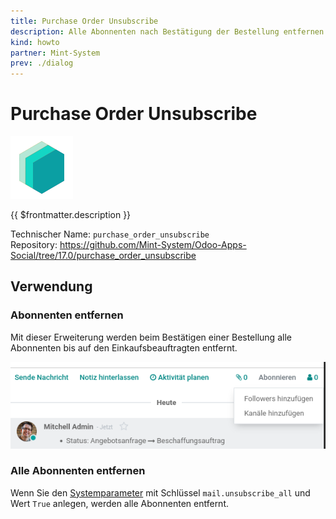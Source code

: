 ```yaml
---
title: Purchase Order Unsubscribe
description: Alle Abonnenten nach Bestätigung der Bestellung entfernen.
kind: howto
partner: Mint-System
prev: ./dialog
---
```


# Purchase Order Unsubscribe

![icon_oms_box](attachments/icons_odoo_mint_system.png)

{{ $frontmatter.description }}

Technischer Name: `purchase_order_unsubscribe`\
Repository: <https://github.com/Mint-System/Odoo-Apps-Social/tree/17.0/purchase_order_unsubscribe>

## Verwendung

### Abonnenten entfernen

Mit dieser Erweiterung werden beim Bestätigen einer Bestellung alle Abonnenten bis auf den Einkaufsbeauftragten entfernt.

![](attachments/Purchase%20Order%20Unsubscribe.png)

### Alle Abonnenten entfernen

Wenn Sie den [Systemparameter](Development.md#Systemparameter%20anlegen) mit Schlüssel `mail.unsubscribe_all` und Wert `True` anlegen, werden alle Abonnenten entfernt.
